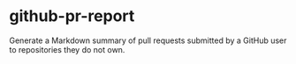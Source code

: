 # github-pr-report
Generate a Markdown summary of pull requests submitted by a GitHub user to repositories they do not own.
